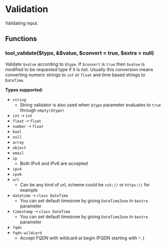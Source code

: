 ---
---

# Validation

Validating input.

## Functions

### tool_validate($type, &$value, $convert = true, $extra = null)

Validate `$value` according to `$type`.
If `$convert` is `true` then `$value` is modified to be requested type if it is not.
Usually this conversion means converting numeric strings to `int` or `float` and
time based strings to `DateTime`.

**Types supported:**

* `string`
  * String validator is also used when `$type` parameter evaluates to `true` through `empty($type)`
* `int` ⇢ `int`
* `float` ⇢ `float`
* `number` ⇢ `float`
* `bool`
* `null`
* `array`
* `object`
* `email`
* `ip`
  * Both IPv4 and IPv6 are accepted
* `ipv4`
* `ipv6`
* `url`
  * Can be any kind of url, scheme could be `ssh://` or `https://` for example
* `datetime` ⇢ `class DateTime`
  * You can set default timezone by giving `DateTimeZone` in `$extra` parameter
* `timestamp` ⇢ `class DateTime`
  * You can set default timezone by giving `DateTimeZone` in `$extra` parameter
* `fqdn`
* `fqdn-wildcard`
  * Accept FQDN with wildcard at begin (FQDN starting with `*.`)
